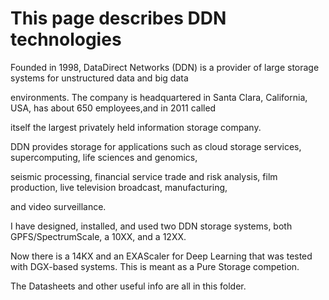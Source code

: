 # This page describes DDN technologies


Founded in 1998, DataDirect Networks (DDN) is a provider of large storage systems for unstructured data and big data 

environments. The company is headquartered in Santa Clara, California, USA, has about 650 employees,and in 2011 called 

itself the largest privately held information storage company.



DDN provides storage for applications such as cloud storage services, supercomputing, life sciences and genomics,

seismic processing, financial service trade and risk analysis, film production, live television broadcast, manufacturing, 

and video surveillance. 


I have designed, installed, and used two DDN storage systems, both GPFS/SpectrumScale, a 10XX, and a 12XX.

Now there is a 14KX and an EXAScaler for Deep Learning that was tested with DGX-based systems. This is meant as a Pure Storage competion.

The Datasheets and other useful info are all in this folder.
